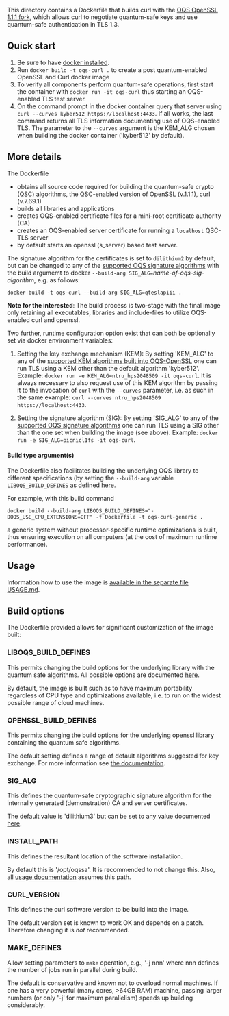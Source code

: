 This directory contains a Dockerfile that builds curl with the [OQS OpenSSL 1.1.1 fork](https://github.com/open-quantum-safe/openssl), which allows curl to negotiate quantum-safe keys and use quantum-safe authentication in TLS 1.3.

## Quick start

1) Be sure to have [docker installed](https://docs.docker.com/install).
2) Run `docker build -t oqs-curl .` to create a post quantum-enabled OpenSSL and Curl docker image
3) To verify all components perform quantum-safe operations, first start the container with `docker run -it oqs-curl` thus starting an OQS-enabled TLS test server.
4) On the command prompt in the docker container query that server using `curl --curves kyber512 https://localhost:4433`. If all works, the last command returns all TLS information documenting use of OQS-enabled TLS. The parameter to the `--curves` argument is the KEM_ALG chosen when building the docker container ('kyber512' by default).


## More details

The Dockerfile 
- obtains all source code required for building the quantum-safe crypto (QSC) algorithms, the QSC-enabled version of OpenSSL (v.1.1.1), curl (v.7.69.1) 
- builds all libraries and applications
- creates OQS-enabled certificate files for a mini-root certificate authority (CA) 
- creates an OQS-enabled server certificate for running a `localhost` QSC-TLS server
- by default starts an openssl (s_server) based test server.

The signature algorithm for the certificates is set to `dilithium2` by default, but can be changed to any of the [supported OQS signature algorithms](https://github.com/open-quantum-safe/openssl#authentication) with the build argumemt to docker `--build-arg SIG_ALG=`*name-of-oqs-sig-algorithm*, e.g. as follows:
```
docker build -t oqs-curl --build-arg SIG_ALG=qteslapiii .
```

**Note for the interested**: The build process is two-stage with the final image only retaining all executables, libraries and include-files to utilize OQS-enabled curl and openssl.

Two further, runtime configuration option exist that can both be optionally set via docker environment variables:

1) Setting the key exchange mechanism (KEM): By setting 'KEM_ALG'
to any of the [supported KEM algorithms built into OQS-OpenSSL](https://github.com/open-quantum-safe/openssl#key-exchange) one can run TLS using a KEM other than the default algorithm 'kyber512'. Example: `docker run -e KEM_ALG=ntru_hps2048509 -it oqs-curl`. It is always necessary to also request use of this KEM algorithm by passing it to the invocation of `curl` with the `--curves` parameter, i.e. as such in the same example: `curl --curves ntru_hps2048509 https://localhost:4433`.

2) Setting the signature algorithm (SIG): By setting 'SIG_ALG' to any of the [supported OQS signature algorithms](https://github.com/open-quantum-safe/openssl#authentication) one can run TLS using a SIG other than the one set when building the image (see above). Example: `docker run -e SIG_ALG=picnicl1fs -it oqs-curl`.

#### Build type argument(s)

The Dockerfile also facilitates building the underlying OQS library to different specifications (by setting the `--build-arg` variable `LIBOQS_BUILD_DEFINES` as defined [here](https://github.com/open-quantum-safe/liboqs/wiki/Customizing-liboqs).

For example, with this build command
```
docker build --build-arg LIBOQS_BUILD_DEFINES="-DOQS_USE_CPU_EXTENSIONS=OFF" -f Dockerfile -t oqs-curl-generic .
``` 
a generic system without processor-specific runtime optimizations is built, thus ensuring execution on all computers (at the cost of maximum runtime performance).

## Usage

Information how to use the image is [available in the separate file USAGE.md](USAGE.md).

## Build options

The Dockerfile provided allows for significant customization of the image built:

### LIBOQS_BUILD_DEFINES

This permits changing the build options for the underlying library with the quantum safe algorithms. All possible options are documented [here](https://github.com/open-quantum-safe/liboqs/wiki/Customizing-liboqs).

By default, the image is built such as to have maximum portability regardless of CPU type and optimizations available, i.e. to run on the widest possible range of cloud machines.

### OPENSSL_BUILD_DEFINES

This permits changing the build options for the underlying openssl library containing the quantum safe algorithms. 

The default setting defines a range of default algorithms suggested for key exchange. For more information see [the documentation](https://github.com/open-quantum-safe/openssl#default-algorithms-announced).

### SIG_ALG

This defines the quantum-safe cryptographic signature algorithm for the internally generated (demonstration) CA and server certificates.

The default value is 'dilithium3' but can be set to any value documented [here](https://github.com/open-quantum-safe/openssl#authentication).


### INSTALL_PATH

This defines the resultant location of the software installatiion.

By default this is '/opt/oqssa'. It is recommended to not change this. Also, all [usage documentation](USAGE.md) assumes this path.

### CURL_VERSION

This defines the curl software version to be build into the image.

The default version set is known to work OK and depends on a patch. Therefore changing it is *not* recommended.

### MAKE_DEFINES

Allow setting parameters to `make` operation, e.g., '-j nnn' where nnn defines the number of jobs run in parallel during build.

The default is conservative and known not to overload normal machines. If one has a very powerful (many cores, >64GB RAM) machine, passing larger numbers (or only '-j' for maximum parallelism) speeds up building considerably.

